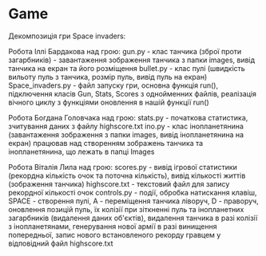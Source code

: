 # Game
Декомпозиція гри Space invaders:

Робота Іллі Бардакова над грою:
gun.py - клас танчика (зброї проти загарбників) - завантаження зображення танчика з папки images, вивід танчика на екран та його розміщення
bullet.py - клас пулі (швидкість вильоту пуль з танчика, розмір пуль, вивід пуль на екран)
Space_invaders.py - файл запуску гри, основна функція run(), підключення класів Gun, Stats, Scores з однойменних файлів, реалізація вічного циклу з функціями оновлення в нашій функції run()

Робота Богдана Головчака над грою:
stats.py - початкова статистика, зчитування даних з файлу highscore.txt
ino.py - клас інопланетянина (завантаження зображення з папки images, вивід інопланетянина на екран)
працював над створенням зображень танчика та інопланетянина, що лежать в папці Images

Робота Віталія Лила над грою:
scores.py - вивід ігрової статистики (рекордна кількість очок та поточна кількість), вивід кількості життів (зображення танчика)
highscore.txt - текстовий файл для запису рекордної кількості очок
controls.py - події, обробка натискання клавіш, SPACE - створення пулі, A - переміщення танчика ліворуч, D - праворуч, оновлення позицій пуль, їх колізії при зіткненні пуль та інопланетних загарбників (видалення даних об'єктів), видалення танчика в разі колізії з інопланетянами, генерування нової армії в разі винищення попередньої, запис нового встановленого рекорду гравцем у відповідний файл highscore.txt
